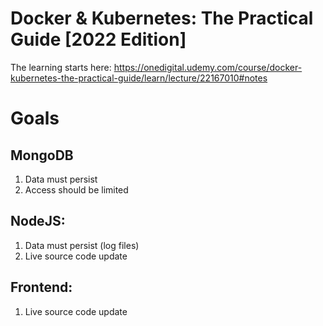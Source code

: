 # Docker & Kubernetes: The Practical Guide [2022 Edition]
The learning starts here:
https://onedigital.udemy.com/course/docker-kubernetes-the-practical-guide/learn/lecture/22167010#notes


# Goals
## MongoDB
1. Data must persist
2. Access should be limited

## NodeJS:
1. Data must persist (log files)
2. Live source code update

## Frontend:
1. Live source code update
